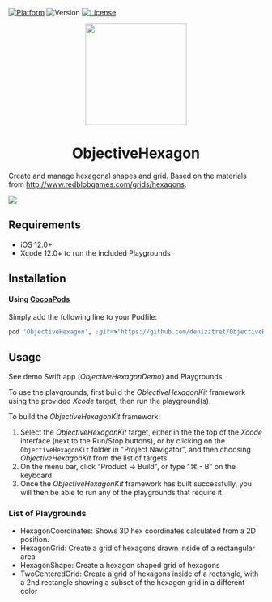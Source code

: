[![Platform](http://img.shields.io/badge/platform-iOS-blue.svg?style=flat)](https://github.com/denizztret/ObjectiveHexagon)
![Version](https://img.shields.io/badge/pod-v0.2.0-blue.svg?style=flat)
[![License](http://img.shields.io/badge/license-MIT-green.svg?style=flat)](https://github.com/denizztret/ObjectiveHexagon/blob/master/LICENSE)

<p align="center"><img src="https://github.com/denizztret/ObjectiveHexagon/blob/master/Screenshots/icon-blue-hexagon.png" height="200"/>
</p>

<h1 align="center">ObjectiveHexagon</h1>

Create and manage hexagonal shapes and grid. 
Based on the materials from http://www.redblobgames.com/grids/hexagons.

[<img src="https://github.com/denizztret/ObjectiveHexagon/blob/master/Screenshots/screens.png"/>](https://github.com/denizztret/ObjectiveHexagon/blob/master/Screenshots/screens.png)

## Requirements

- iOS 12.0+
- Xcode 12.0+ to run the included Playgrounds

## Installation

#### Using [CocoaPods](http://cocoapods.org)

Simply add the following line to your Podfile:

```ruby
pod 'ObjectiveHexagon', :git=>'https://github.com/denizztret/ObjectiveHexagon.git', :tag=>'0.2.0'
```
## Usage

See demo Swift app (_ObjectiveHexagonDemo_) and Playgrounds.

To use the playgrounds, first build the _ObjectiveHexagonKit_ framework using
the provided _Xcode_ target, then run the playground(s).

To build the _ObjectiveHexagonKit_ framework:

1. Select the _ObjectiveHexagonKit_ target, either in the the top of the _Xcode_ interface (next to the Run/Stop buttons), or by clicking on the `ObjectiveHexagonKit` folder in "Project Navigator", and then choosing _ObjectiveHexagonKit_ from the list of targets
1. On the menu bar, click "Product -> Build", or type "⌘ - B" on the keyboard
1. Once the _ObjectiveHexagonKit_ framework has built successfully, you will then be able to run any of the playgrounds that require it.

### List of Playgrounds
- HexagonCoordinates: Shows 3D hex coordinates calculated from a 2D position.
- HexagonGrid: Create a grid of hexagons drawn inside of a rectangular area
- HexagonShape: Create a hexagon shaped grid of hexagons
- TwoCenteredGrid: Create a grid of hexagons inside of a rectangle, with a 2nd
  rectangle showing a subset of the hexagon grid in a different color

